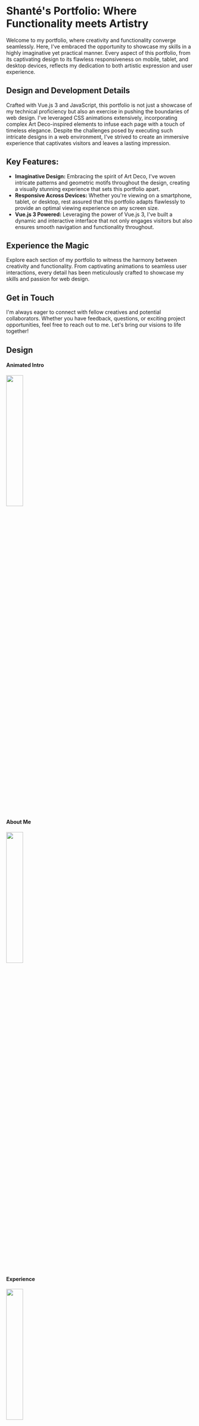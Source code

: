 # Shanté's Portfolio: Where Functionality meets Artistry

Welcome to my portfolio, where creativity and functionality converge seamlessly. Here, I've embraced the opportunity to showcase my skills in a highly imaginative yet practical manner. Every aspect of this portfolio, from its captivating design to its flawless responsiveness on mobile, tablet, and desktop devices, reflects my dedication to both artistic expression and user experience.

## Design and Development Details

Crafted with Vue.js 3 and JavaScript, this portfolio is not just a showcase of my technical proficiency but also an exercise in pushing the boundaries of web design. I've leveraged CSS animations extensively, incorporating complex Art Deco-inspired elements to infuse each page with a touch of timeless elegance. Despite the challenges posed by executing such intricate designs in a web environment, I've strived to create an immersive experience that captivates visitors and leaves a lasting impression.

## Key Features:

- **Imaginative Design:** Embracing the spirit of Art Deco, I've woven intricate patterns and geometric motifs throughout the design, creating a visually stunning experience that sets this portfolio apart.
- **Responsive Across Devices:** Whether you're viewing on a smartphone, tablet, or desktop, rest assured that this portfolio adapts flawlessly to provide an optimal viewing experience on any screen size.
- **Vue.js 3 Powered:** Leveraging the power of Vue.js 3, I've built a dynamic and interactive interface that not only engages visitors but also ensures smooth navigation and functionality throughout.

## Experience the Magic

Explore each section of my portfolio to witness the harmony between creativity and functionality. From captivating animations to seamless user interactions, every detail has been meticulously crafted to showcase my skills and passion for web design.

## Get in Touch

I'm always eager to connect with fellow creatives and potential collaborators. Whether you have feedback, questions, or exciting project opportunities, feel free to reach out to me. Let's bring our visions to life together!

## Design

#### Animated Intro

<img src="public/images/readMe/animatedIntro.jpeg" width="30%" />

#### About Me

<img src="public/images/readMe/about.jpeg" width="30%" />

#### Experience

<img src="public/images/readMe/experiences.jpeg" width="30%" />

#### References

<img src="public/images/readMe/references.jpeg" width="30%" />

#### Footer

<img src="public/images/readMe/footer.jpeg" width="30%" />

#### Project Details

<img src="public/images/readMe/projectDetails.jpeg" width="30%" />

#### Mobile

<img src="public/images/readMe/mobile.jpeg" width="30%" />

## Project Setup

```sh
npm install
```

### Compile and Hot-Reload for Development

```sh
npm run dev
```

### Compile and Minify for Production

```sh
npm run build
```

